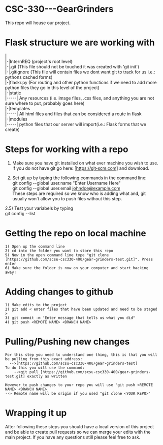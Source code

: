 # CSC-330---GearGrinders
This repo will house our project.

# Flask structure we are working with

  |  
  |-|InternREQ (project's root level)  
  |-|.git (This file should not be touched it was created with 'git init')  
  |-|.gitignore (This file will contain files we dont want git to track for us i.e.: pythons cached forms)  
  |-|flaskr.py (For routing and other python functions if we need to add more python files they go in this level of the project)  
  |-|static  
  |-----| Any resources (i.e. image files, .css files, and anything you are not sure where to put, probably goes here)   
  |-|templates  
  |-----| All html files and files that can be considered a route in flask  
  |-|modules  
  |-----| python files that our server will import(i.e.: Flask forms that we create)  
  
# Steps for working with a repo  
    
  1) Make sure you have git installed on what ever machine you wish to use. If you do not have git go here: [https://git-scm.com] and download.  
  
  2) Set git up by typing the following commands in the command line:   
            git config --global user.name "Enter Username Here"  
            git config --global user.email johndoe@example.com  
     These steps are required so we know who is adding what and, git usually won't allow you to push files without this step.  
       
  2.5) Test your variabels by typing  
            git config --list  
    
# Getting the repo on local machine  
    1) Open up the command line  
    2) cd into the folder you want to store this repo 
    5) Now in the open command line type "git clone [https://github.com/scsu-csc330-400/gear-grinders-test.git]". Press enter  
    6) Make sure the folder is now on your computer and start hacking away!  
    
 # Adding changes to github  
    1) Make edits to the project  
    2) git add < enter files that have been updated and need to be staged >  
    3) git commit -m "Enter message that tells us what you did"  
    4) git push <REMOTE NAME> <BRANCH NAME>   
  
  # Pulling/Pushing new changes  
    For this step you need to understand one thing, this is that you will be pulling from this exact address:  
      -->[https://github.com/scsu-csc330-400/gear-grinders-test]  
    To do this you will use the command: 
        -->git pull [https://github.com/scsu-csc330-400/gear-grinders-test.git] exactly as written  
      
    However to push changes to your repo you will use "git push <REMOTE NAME> <BRANCH NAME>  
    --> Remote name will be origin if you used "git clone <YOUR REPO>"  
      
# Wrapping it up  
  After following these steps you should have a local version of this project and be able to create pull requests so we can merge your edits with the main project. If you have any questions still please feel free to ask.  
